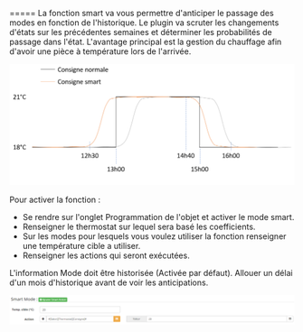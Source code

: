 =====
La fonction smart va vous permettre d'anticiper le passage des modes en fonction de l'historique. 
Le plugin va scruter les changements d'états sur les précédentes semaines et déterminer les probabilités de passage dans l'état. 
L'avantage principal est la gestion du chauffage afin d'avoir une pièce à température lors de l'arrivée. 

![presence98](../images/presence_smart_exemple.png)

Pour activer la fonction : 
- Se rendre sur l'onglet Programmation de l'objet et activer le mode smart.
- Renseigner le thermostat sur lequel sera basé les coefficients. 
- Sur les modes pour lesquels vous voulez utiliser la fonction renseigner une température cible a utiliser. 
- Renseigner les actions qui seront exécutées. 

L'information Mode doit être historisée (Activée par défaut).
Allouer un délai d'un mois d'historique avant de voir les anticipations.

![presence99](../images/presence_smart_mode.png)
